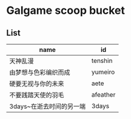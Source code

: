 # Galgame scoop bucket

## List

| name                     | id       |
| ------------------------ | -------- |
| 天神乱漫                 | tenshin  |
| 由梦想与色彩编织而成     | yumeiro  |
| 硬要无视与你的未来       | aete     |
| 不要践踏天使的羽毛       | afeather |
| 3days~在逝去时间的另一端 | 3days    |
